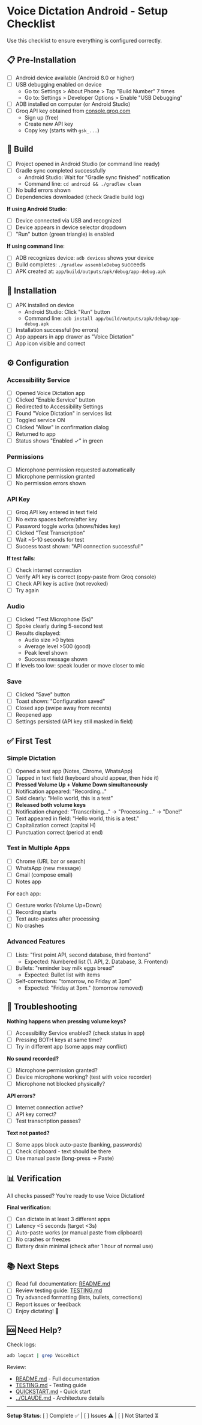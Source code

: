 # Voice Dictation Android - Setup Checklist

Use this checklist to ensure everything is configured correctly.

## 📋 Pre-Installation

- [ ] Android device available (Android 8.0 or higher)
- [ ] USB debugging enabled on device
  - Go to: Settings > About Phone > Tap "Build Number" 7 times
  - Go to: Settings > Developer Options > Enable "USB Debugging"
- [ ] ADB installed on computer (or Android Studio)
- [ ] Groq API key obtained from [console.groq.com](https://console.groq.com)
  - Sign up (free)
  - Create new API key
  - Copy key (starts with `gsk_...`)

## 🔨 Build

- [ ] Project opened in Android Studio (or command line ready)
- [ ] Gradle sync completed successfully
  - Android Studio: Wait for "Gradle sync finished" notification
  - Command line: `cd android && ./gradlew clean`
- [ ] No build errors shown
- [ ] Dependencies downloaded (check Gradle build log)

**If using Android Studio**:
- [ ] Device connected via USB and recognized
- [ ] Device appears in device selector dropdown
- [ ] "Run" button (green triangle) is enabled

**If using command line**:
- [ ] ADB recognizes device: `adb devices` shows your device
- [ ] Build completes: `./gradlew assembleDebug` succeeds
- [ ] APK created at: `app/build/outputs/apk/debug/app-debug.apk`

## 📱 Installation

- [ ] APK installed on device
  - Android Studio: Click "Run" button
  - Command line: `adb install app/build/outputs/apk/debug/app-debug.apk`
- [ ] Installation successful (no errors)
- [ ] App appears in app drawer as "Voice Dictation"
- [ ] App icon visible and correct

## ⚙️ Configuration

### Accessibility Service
- [ ] Opened Voice Dictation app
- [ ] Clicked "Enable Service" button
- [ ] Redirected to Accessibility Settings
- [ ] Found "Voice Dictation" in services list
- [ ] Toggled service ON
- [ ] Clicked "Allow" in confirmation dialog
- [ ] Returned to app
- [ ] Status shows "Enabled ✓" in green

### Permissions
- [ ] Microphone permission requested automatically
- [ ] Microphone permission granted
- [ ] No permission errors shown

### API Key
- [ ] Groq API key entered in text field
- [ ] No extra spaces before/after key
- [ ] Password toggle works (shows/hides key)
- [ ] Clicked "Test Transcription"
- [ ] Wait ~5-10 seconds for test
- [ ] Success toast shown: "API connection successful!"

**If test fails**:
- [ ] Check internet connection
- [ ] Verify API key is correct (copy-paste from Groq console)
- [ ] Check API key is active (not revoked)
- [ ] Try again

### Audio
- [ ] Clicked "Test Microphone (5s)"
- [ ] Spoke clearly during 5-second test
- [ ] Results displayed:
  - Audio size >0 bytes
  - Average level >500 (good)
  - Peak level shown
  - Success message shown
- [ ] If levels too low: speak louder or move closer to mic

### Save
- [ ] Clicked "Save" button
- [ ] Toast shown: "Configuration saved"
- [ ] Closed app (swipe away from recents)
- [ ] Reopened app
- [ ] Settings persisted (API key still masked in field)

## ✅ First Test

### Simple Dictation
- [ ] Opened a test app (Notes, Chrome, WhatsApp)
- [ ] Tapped in text field (keyboard should appear, then hide it)
- [ ] **Pressed Volume Up + Volume Down simultaneously**
- [ ] Notification appeared: "Recording..."
- [ ] Said clearly: "Hello world, this is a test"
- [ ] **Released both volume keys**
- [ ] Notification changed: "Transcribing..." → "Processing..." → "Done!"
- [ ] Text appeared in field: "Hello world, this is a test."
- [ ] Capitalization correct (capital H)
- [ ] Punctuation correct (period at end)

### Test in Multiple Apps
- [ ] Chrome (URL bar or search)
- [ ] WhatsApp (new message)
- [ ] Gmail (compose email)
- [ ] Notes app

For each app:
- [ ] Gesture works (Volume Up+Down)
- [ ] Recording starts
- [ ] Text auto-pastes after processing
- [ ] No crashes

### Advanced Features
- [ ] Lists: "first point API, second database, third frontend"
  - Expected: Numbered list (1. API, 2. Database, 3. Frontend)
- [ ] Bullets: "reminder buy milk eggs bread"
  - Expected: Bullet list with items
- [ ] Self-corrections: "tomorrow, no Friday at 3pm"
  - Expected: "Friday at 3pm." (tomorrow removed)

## 🐛 Troubleshooting

**Nothing happens when pressing volume keys?**
- [ ] Accessibility Service enabled? (check status in app)
- [ ] Pressing BOTH keys at same time?
- [ ] Try in different app (some apps may conflict)

**No sound recorded?**
- [ ] Microphone permission granted?
- [ ] Device microphone working? (test with voice recorder)
- [ ] Microphone not blocked physically?

**API errors?**
- [ ] Internet connection active?
- [ ] API key correct?
- [ ] Test transcription passes?

**Text not pasted?**
- [ ] Some apps block auto-paste (banking, passwords)
- [ ] Check clipboard - text should be there
- [ ] Use manual paste (long-press → Paste)

## 📊 Verification

All checks passed? You're ready to use Voice Dictation!

**Final verification**:
- [ ] Can dictate in at least 3 different apps
- [ ] Latency <5 seconds (target <3s)
- [ ] Auto-paste works (or manual paste from clipboard)
- [ ] No crashes or freezes
- [ ] Battery drain minimal (check after 1 hour of normal use)

## 📚 Next Steps

- [ ] Read full documentation: [README.md](README.md)
- [ ] Review testing guide: [TESTING.md](TESTING.md)
- [ ] Try advanced formatting (lists, bullets, corrections)
- [ ] Report issues or feedback
- [ ] Enjoy dictating! 🎤

## 🆘 Need Help?

Check logs:
```bash
adb logcat | grep VoiceDict
```

Review:
- [README.md](README.md) - Full documentation
- [TESTING.md](TESTING.md) - Testing guide
- [QUICKSTART.md](QUICKSTART.md) - Quick start
- [../CLAUDE.md](../CLAUDE.md) - Architecture details

---

**Setup Status**: [ ] Complete ✅ | [ ] Issues ⚠️ | [ ] Not Started ⏳
